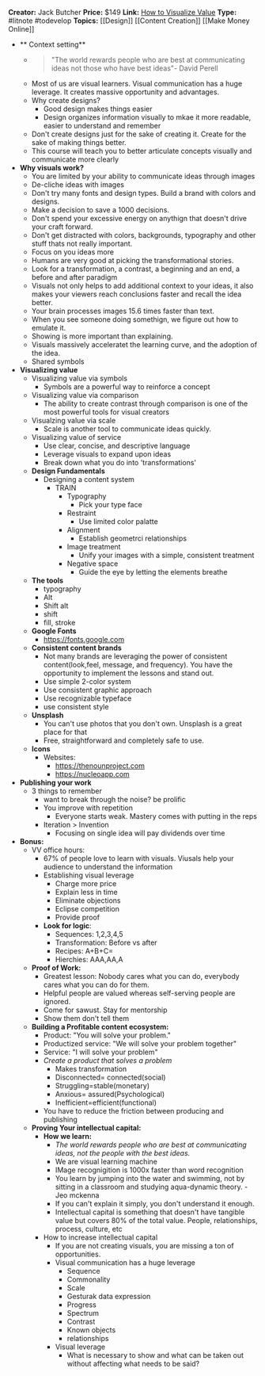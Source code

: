 **Creator:** Jack Butcher
**Price:** $149
**Link:** [How to Visualize Value](https://visualizevalue.com/products/how-to-visualize-value)
**Type:** #litnote #todevelop 
**Topics:** [[Design]] [[Content Creation]] [[Make Money Online]]

- ** Context setting**
	- > "The world rewards people who are best at communicating ideas not those who have best ideas"-  David Perell
	- Most of us are visual learners. Visual communication has a huge leverage. It creates massive opportunity and advantages. 
	- Why create designs?
		- Good design makes things easier
		- Design organizes information visually to mkae it more readable, easier to understand and remember
	- Don't create designs just for the sake of creating it.  Create for the sake of making things better.
	- This course will teach you to  better articulate concepts visually and communicate more clearly
- **Why visuals work?**
	- You are limited by your ability to communicate ideas through images
	- De-cliche ideas with images
	- Don't try many fonts and design types. Build a brand with colors and designs.
	- Make a decision to save a 1000 decisions.
	- Don't spend your excessive energy on anythign that doesn't drive your craft forward.
	- Don't get distracted with colors, backgrounds, typography and other stuff thats not really important. 
	- Focus on you ideas more 
	- Humans are very good at picking the transformational stories.
	- Look for a transformation, a contrast, a beginning and an end, a before and after paradigm
	- Visuals not only helps to add additional context to your ideas, it also makes your viewers reach conclusions faster and recall the idea better.
	- Your brain processes images 15.6 times faster than text.
	- When you see someone doing somethign, we figure out how to emulate it. 
	- Showing is more important than explaining. 
	- Visuals massively acceleratet the learning curve, and the adoption of the idea.
	- Shared symbols
- **Visualizing value**
	- Visualizing value via symbols
		- Symbols are a powerful way to reinforce a concept
	- Visualizing value via comparison
		- The ability to create contrast through comparison is one of the most powerful tools for visual creators
	- Visualzing value via scale
		- Scale is another tool to communicate ideas quickly.
	- Visualizing value of service
		- Use clear, concise, and descriptive language
		- Leverage visuals to expand upon ideas
		- Break down what you do into 'transformations'
	- **Design Fundamentals**
		- Designing a content system
			- TRAIN
				- Typography
					- Pick your type face
				- Restraint
					- Use limited color palatte
				- Alignment
					- Establish geometrci relationships
				- Image treatment
					- Unify your images with a simple, consistent treatment
				- Negative space
					- Guide the eye by letting the elements breathe
	- **The tools**
		- typography
		- Alt
		- Shift alt
		- shift
		- fill, stroke
	- **Google Fonts**
		- https://fonts.google.com
	- **Consistent content brands**
		- Not many brands are leveraging the power of consistent content(look,feel, message, and frequency). You have the opportunity to implement the lessons and stand out.
		- Use simple 2-color system
		- Use consistent graphic approach
		- Use  recognizable typeface
		- use consistent style
	- **Unsplash**
		-  You can't use photos that you don't own. Unsplash is a great place for that
		- Free, straightforward and completely safe to use.
	- **Icons**
		- Websites:
			- https://thenounproject.com
			- https://nucleoapp.com
- **Publishing your work**
	- 3 things to remember
		- want to break through the noise? be prolific
		- You improve with repetition
			- Everyone starts weak. Mastery comes with putting in the reps
		- Iteration > Invention
			- Focusing on single idea will pay dividends over time
- **Bonus:**
	- VV office hours:
		- 67% of people love to learn with visuals. Viusals help your audience to understand the information
		- Establishing visual leverage
			- Charge more price
			- Explain less in time
			- Eliminate objections
			- Eclipse competition
			- Provide proof
		- **Look for logic**:
			- Sequences: 1,2,3,4,5
			- Transformation: Before vs after
			- Recipes: A+B+C=
			- Hierchies: AAA,AA,A
	- **Proof of Work:**
		- Greatest lesson: Nobody cares what you can do, everybody cares what you can do for them.
		- Helpful people are valued whereas self-serving people are ignored.
		- Come for sawust. Stay for mentorship
		- Show them don't tell them
	- **Building a Profitable content ecosystem:**
		- Product: "You will solve your problem."
		- Productized service: "We will solve your problem together"
		- Service: "I will solve your problem"
		- *Create a product that solves a problem*
			- Makes transformation
			- Disconnected= connected(social)
			- Struggling=stable(monetary)
			- Anxious= assured(Psychological)
			- Inefficient=efficient(functional)
		- You have to reduce the friction between producing and publishing
	- **Proving Your intellectual capital:**
		- **How we learn:**
			- *The world rewards people who are best at communicating ideas, not the people with the best ideas.*
			- We are visual learning machine
			- IMage recognigition is 1000x faster than word recognition
			- You learn by jumping into the water and swimming, not by sitting in a classroom and studying aqua-dynamic theory. - Jeo mckenna
			- If you can't explain it simply, you don't understand it enough.
			- Intellectual capital is something that doesn't have tangible value but covers 80% of the total value. People, relationships, process, culture, etc
		- How to increase intellectual capital
			- If you are not creating visuals, you are missing a ton of opportunities.   
			- Visual communication has a huge leverage
				- Sequence
				- Commonality
				- Scale
				- Gesturak data expression
				- Progress
				- Spectrum
				- Contrast
				- Known objects
				- relationships
			- Visual leverage
				- What is necessary to show and what can be taken out without affecting what needs to be said?